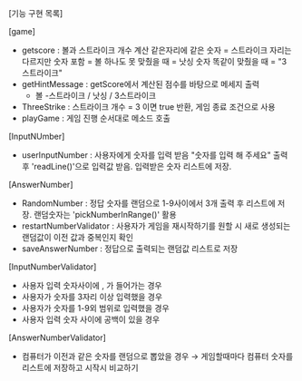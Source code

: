 [기능 구현 목록]

[game]
- getscore
  : 볼과 스트라이크 개수 계산
  같은자리에 같은 숫자 = 스트라이크
  자리는 다르지만 숫자 포함 = 볼
  하나도 못 맞췄을 때 = 낫싱
  숫자 똑같이 맞췄을 때 = "3 스트라이크"
- getHintMessage
  : getScore에서 계산된 점수를 바탕으로 메세지 출력
    - 볼 -스트라이크 / 낫싱 / 3스트라이크
- ThreeStrike
  : 스트라이크 개수 = 3 이면 true 반환, 게임 종료 조건으로 사용
- playGame
  : 게임 진행 순서대로 메소드 호출

[InputNUmber]
- userInputNumber
  : 사용자에게 숫자를 입력 받음
  "숫자를 입력 해 주세요" 출력 후 'readLine()'으로 입력값 받음. 
   입력받은 숫자 리스트에 저장. 

[AnswerNumber]
- RandomNumber
  : 정답 숫자를 랜덤으로 1-9사이에서 3개 출력 후 리스트에 저장. 
   랜덤숫자는 'pickNumberInRange()' 활용
- restartNumberValidator
  : 사용자가 게임을 재시작하기를 원할 시 새로 생성되는 랜덤값이 이전 값과 중복인지 확인
- saveAnswerNumber
  : 정답으로 출력되는 랜덤값 리스트로 저장

[InputNumberValidator]
- 사용자 입력 숫자사이에 , 가 들어가는 경우
- 사용자가 숫자를 3자리 이상 입력했을 경우
- 사용자가 숫자를 1-9외 범위로 입력했을 경우
- 사용자 입력 숫자 사이에 공백이 있을 경우

[AnswerNumberValidator]
- 컴퓨터가 이전과 같은 숫자를 랜덤으로 뽑았을 경우
→ 게임할때마다 컴퓨터 숫자를 리스트에 저장하고 시작시 비교하기


   